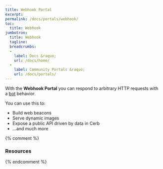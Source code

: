 ```yaml
---
title: Webhook Portal
excerpt: 
permalink: /docs/portals/webhook/
toc:
  title: Webhook
jumbotron:
  title: Webhook
  tagline: 
  breadcrumbs:
  -
    label: Docs &raquo;
    url: /docs/home/
  -
    label: Community Portals &raquo;
    url: /docs/portals/
---
```


With the **Webhook Portal** you can respond to arbitrary HTTP requests with a [bot](/docs/bots/) behavior.

You can use this to:

* Build web beacons
* Serve dynamic images
* Expose a public API driven by data in Cerb
* ...and much more

{% comment %}
### Resources
{% endcomment %}
